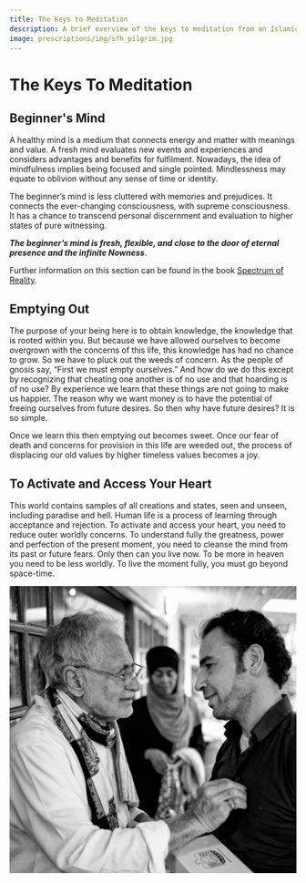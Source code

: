```yaml
---
title: The Keys to Meditation
description: A brief overview of the keys to meditation from an Islamic perspective, with a focus on practical, lived experience and example.
image: prescriptions/img/sfh_pilgrim.jpg
---
```


# The Keys To Meditation

## Beginner's Mind

A healthy mind is a medium that connects energy and matter with meanings and value. A fresh mind evaluates new events and experiences and considers advantages and benefits for fulfilment. Nowadays, the idea of mindfulness implies being focused and single pointed. Mindlessness may equate to oblivion without any sense of time or identity.  

The beginner’s mind is less cluttered with memories and prejudices. It connects the ever-changing consciousness, with supreme consciousness. It has a chance to transcend personal discernment and evaluation to higher states of pure witnessing.  

**_The beginner’s mind is fresh, flexible, and close to the door of eternal presence and the infinite Nowness_**.

Further information on this section can be found in the book [Spectrum of Reality](../../../books/).

## Emptying Out 

The purpose of your being here is to obtain knowledge, the knowledge that is rooted within you. But because we have allowed ourselves to become overgrown with the concerns of this life, this knowledge has had no chance to grow. So we have to pluck out the weeds of concern. As the people of gnosis say, “First we must empty ourselves.” And how do we do this except by recognizing that cheating one another is of no use and that hoarding is of no use? By experience we learn that these things are not going to make us happier. The reason why we want money is to have the potential of freeing ourselves from future desires. So then why have future desires? It is so simple. 

Once we learn this then emptying out becomes sweet. Once our fear of death and concerns for provision in this life are weeded out, the process of displacing our old values by higher timeless values becomes a joy. 

## To Activate and Access Your Heart

This world contains samples of all creations and states, seen and unseen, including paradise and hell. Human life is a process of learning through acceptance and rejection. To activate and access your heart, you need to reduce outer worldly concerns. To understand fully the greatness, power and perfection of the present moment, you need to cleanse the mind from its past or future fears. Only then can you live now. To be more in heaven you need to be less worldly. To live the moment fully, you must go beyond space-time.  

![Meditating](../img/sfh_pilgrim.jpg)